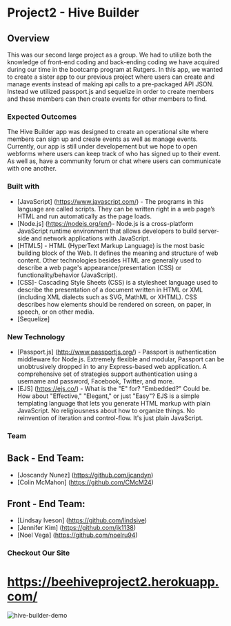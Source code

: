 # Project2 - Hive Builder

## Overview
This was our second large project as a group. We had to utilize both the knowledge of front-end coding and back-ending coding we have acquired during our time in the bootcamp program at Rutgers. In this app, we wanted to create a sister app to our previous project where users can create and manage events instead of making api calls to a pre-packaged API JSON. Instead we utilized passport.js and sequelize in order to create members and these members can then create events for other members to find.  


### Expected Outcomes
The Hive Builder app was designed to create an operational site where members can sign up and create events as well as manage events. Currently, our app is still under developement but we hope to open webforms where users can keep track of who has signed up to their event. As well as, have a community forum or chat where users can communicate with one another. 


### Built with

- [JavaScript] (https://www.javascript.com/) - The programs in this language are called scripts. They can be written right in a web page’s HTML and run automatically as the page loads.
- [Node.js] (https://nodejs.org/en/)- Node.js is a cross-platform JavaScript runtime environment that allows developers to build server-side and network applications with JavaScript.
- [HTML5] - HTML (HyperText Markup Language) is the most basic building block of the Web. It defines the meaning and structure of web content. Other technologies besides HTML are generally used to describe a web page's appearance/presentation (CSS) or functionality/behavior (JavaScript).
- [CSS]- Cascading Style Sheets (CSS) is a stylesheet language used to describe the presentation of a document written in HTML or XML (including XML dialects such as SVG, MathML or XHTML). CSS describes how elements should be rendered on screen, on paper, in speech, or on other media.
- [Sequelize] 

### New Technology

- [Passport.js] (http://www.passportjs.org/) - Passport is authentication middleware for Node.js. Extremely flexible and modular, Passport can be unobtrusively dropped in to any Express-based web application. A comprehensive set of strategies support authentication using a username and password, Facebook, Twitter, and more.
- [EJS] (https://ejs.co/) - What is the "E" for? "Embedded?" Could be. How about "Effective," "Elegant," or just "Easy"? EJS is a simple templating language that lets you generate HTML markup with plain JavaScript. No religiousness about how to organize things. No reinvention of iteration and control-flow. It's just plain JavaScript.

### Team 

## Back - End Team:

- [Joscandy Nunez] (https://github.com/jcandyn)
- [Colin McMahon] (https://github.com/CMcM24)

## Front - End Team:

- [Lindsay Iveson] (https://github.com/lindsive)
- [Jennifer Kim] (https://github.com/jk1138)
- [Noel Vega] (https://github.com/noelru94)

### Checkout Our Site

# https://beehiveproject2.herokuapp.com/
![hive-builder-demo](./screenshots/demo.gif)